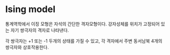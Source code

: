 # Ising model

통계역학에서 이징 모형은 자석의 간단한 격자모형이다. 강자성체를 위치가 고정되어 있는 자기 쌍극자의 격자로 나타낸다.

각 쌍극자는 +1 또는 -1 두개의 상태를 가질 수 있고, 각 격자에서 주변 동서남북 4개의 쌍극자와 상호작용한다.

 

